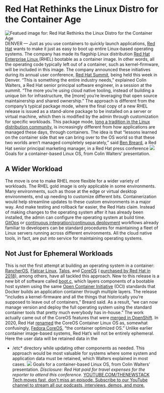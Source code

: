 # Red Hat Rethinks the Linux Distro for the Container Age
![Featued image for: Red Hat Rethinks the Linux Distro for the Container Age](https://cdn.thenewstack.io/media/2024/05/0a999618-denver-bear-1024x658.jpg)
DENVER — Just as you use containers to quickly launch applications,
[ Red Hat](https://www.openshift.com/try?utm_content=inline+mention) wants to make it just as easy to boot up entire Linux-based operating systems.
The company has made its flagship Linux distribution
[ Red Hat Enterprise Linux ](https://thenewstack.io/red-hat-enterprise-linux-8-1-released-with-live-kernel-patching/) (RHEL) bootable as a container image. In other words, all the operating code typically left out of a container, such as kernel-firmware, will be included in this image.
The company announced these initiatives during its annual user conference,
[Red Hat Summit](https://www.redhat.com/en/summit), being held this week in Denver.
“This is something the entire industry needs,” explained Colin Walters, a Red Hat senior principal software engineer, in a session at the summit. “The more you’re using cloud native tooling, instead of building a unique bin for infrastructure, the [more] you’re leveraging that open source maintainership and shared ownership.”
The approach is different from the company’s typical package mode, where the final copy of a new RHEL release is issued as a stand-alone package to be installed on a server or virtual machine, which then is modified by the admin through customization for specific workloads.
This package mode,
[ long a tradition in the Linux distribution community](https://thenewstack.io/linux-server-operating-systems-red-hat-enterprise-linux-and-beyond/), is increasingly different from how applications are managed these days, through containers.
The idea is that “lessons learned on the container side that we can bring over to the OS world so that these two worlds aren’t managed completely separately,” said
[Ben Breard](https://www.redhat.com/en/authors/ben-breard), a Red Hat senior principal marketing manager, in a Red Hat press conference ![](https://cdn.thenewstack.io/media/2024/05/983df5d9-red_hat-waters-02-1024x576.jpg)
Goals for a container-based Linux OS, from Colin Walters’ presentation.
## A Wider Workload
The move is one to make RHEL more flexible for a wider variety of workloads. The RHEL gold image is only applicable in some environments. Many environments, such as those at the edge or virtual desktop environments, end up needing to customize different bits.
Containerization would help streamline updates to these custom environments in a major way. And make testing and rollback far easier, the Red Hats claim.
Instead of making changes to the operating system after it has already been installed, the admin can configure the operating system at build time.
[GitOps](https://thenewstack.io/gitops-git-push-all-the-things/) or [continuous integration/continuous deployment](https://thenewstack.io/ci-cd/) workflows already familiar to developers can be standard procedures for maintaining a fleet of Linux servers running across different environments.
All the cloud native tools, in fact, are put into service for maintaining operating systems.
## Not Just for Ephemeral Workloads
This is not the first attempt at building an operating system in a container:
[RancherOS](https://thenewstack.io/rancher-labs-releases-rancheros-general-availability/), [Flatcar Linux](https://thenewstack.io/tutorial-install-flatcar-container-linux-on-remote-bare-metal-servers/), [Talos](https://thenewstack.io/3-immutable-operating-systems-bottlerocket-flatcar-and-talos-linux/), and [CoreOS](https://thenewstack.io/coreos-open-cloud-services/) ( [purchased by Red Hat in 2018](https://thenewstack.io/red-hat-will-acquire-coreos-greater-kubernetes-presence/)), among others, have all tackled this approach.
New to this release is a new bit of software called
[boot.c](https://github.com/containers/bootc), which layers components of a bootable host system using the same [Open Container Initiative](https://thenewstack.io/open-container-initiative-launches-container-image-format-spec/) (OCI) standards that Docker builds an application container through multiple layers.
The release “includes a kernel-firmware and all the things that historically you’re supposed to leave out of containers,” Breard said. As a result, “we can now manage version and deploy the full operating system using the standard container tools that pretty much everybody has in-house.”
The work actually came out of the CoreOS features that were
[merged in OpenShift](https://thenewstack.io/coreos-says-red-hat-will-help-introduce-openshift-to-operators/). In 2020, Red Hat [renamed](https://www.redhat.com/en/technologies/cloud-computing/openshift/what-was-coreos) the CoreOS Container Linux OS as, somewhat confusingly, [Fedora CoreOS](https://fedoraproject.org/coreos/), “the container optimized OS.”
Unlike earlier container image-based systems, Red Hat’s will not be entirely ephemeral. Here the user data will be retained data in the
* /etc* directory while updating other components as needed.
This approach would be most valuable for systems where some system and application data must be retained, which Walters explained in most cases.
![](https://cdn.thenewstack.io/media/2024/05/983df5d9-red_hat-waters-02-1024x576.jpg)
Goals for a container-based Linux OS, from Colin Walters’ presentation.
*Disclosure: Red Hat paid for travel expenses for the reporter to attend this conference.* [
YOUTUBE.COM/THENEWSTACK
Tech moves fast, don't miss an episode. Subscribe to our YouTube
channel to stream all our podcasts, interviews, demos, and more.
](https://youtube.com/thenewstack?sub_confirmation=1)